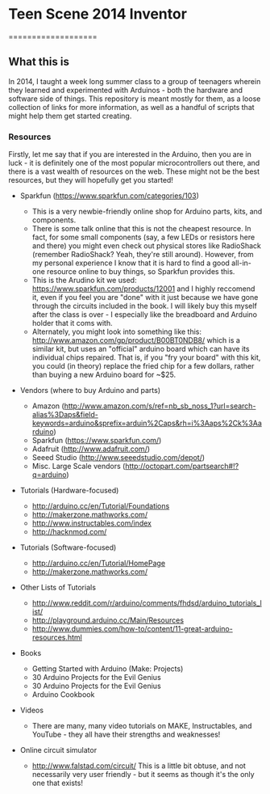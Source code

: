 # Teen Scene 2014 Inventor
===================

## What this is
In 2014, I taught a week long summer class to a group of teenagers wherein they learned and experimented with Arduinos - both the hardware and software side of things. This repository is meant mostly for them, as a loose collection of links for more information, as well as a handful of scripts that might help them get started creating.

### Resources
Firstly, let me say that if you are interested in the Arduino, then you are in luck - it is definitely one of the most popular microcontrollers out there, and there is a vast wealth of resources on the web. These might not be the best resources, but they will hopefully get you started!

* Sparkfun (<https://www.sparkfun.com/categories/103>)
  * This is a very newbie-friendly online shop for Arduino parts, kits, and components.
  * There is some talk online that this is not the cheapest resource. In fact, for some small components (say, a few LEDs or resistors here and there) you might even check out physical stores like RadioShack (remember RadioShack? Yeah, they're still around). However, from my personal experience I know that it is hard to find a good all-in-one resource online to buy things, so Sparkfun provides this.
  * This is the Arudino kit we used: <https://www.sparkfun.com/products/12001> and I highly reccomend it, even if you feel you are "done" with it just because we have gone through the circuits included in the book. I will likely buy this myself after the class is over - I especially like the breadboard and Arduino holder that it coms with.
  * Alternately, you might look into something like this: <http://www.amazon.com/gp/product/B00BT0NDB8/> which is a similar kit, but uses an "official" arduino board which can have its individual chips repaired. That is, if you "fry your board" with this kit, you could (in theory) replace the fried chip for a few dollars, rather than buying a new Arduino board for ~$25.

* Vendors (where to buy Arduino and parts)
  * Amazon (<http://www.amazon.com/s/ref=nb_sb_noss_1?url=search-alias%3Daps&field-keywords=arduino&sprefix=arduin%2Caps&rh=i%3Aaps%2Ck%3Aarduino>)
  * Sparkfun (<https://www.sparkfun.com/>)
  * Adafruit (<http://www.adafruit.com/>)
  * Seeed Studio (<http://www.seeedstudio.com/depot/>)
  * Misc. Large Scale vendors (<http://octopart.com/partsearch#!?q=arduino>)

* Tutorials (Hardware-focused)
  * <http://arduino.cc/en/Tutorial/Foundations>
  * <http://makerzone.mathworks.com/>
  * <http://www.instructables.com/index>
  * <http://hacknmod.com/>
* Tutorials (Software-focused)
  * <http://arduino.cc/en/Tutorial/HomePage>
  * <http://makerzone.mathworks.com/>
* Other Lists of Tutorials
  * <http://www.reddit.com/r/arduino/comments/fhdsd/arduino_tutorials_list/>
  * <http://playground.arduino.cc/Main/Resources>
  * <http://www.dummies.com/how-to/content/11-great-arduino-resources.html>
* Books
  * Getting Started with Arduino (Make: Projects)
  * 30 Arduino Projects for the Evil Genius
  * 30 Arduino Projects for the Evil Genius
  * Arduino Cookbook
* Videos
  * There are many, many video tutorials on MAKE, Instructables, and YouTube - they all have their strengths and weaknesses!

* Online circuit simulator
  * <http://www.falstad.com/circuit/> This is a little bit obtuse, and not necessarily very user friendly - but it seems as though it's the only one that exists!
